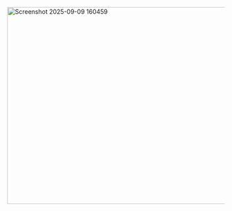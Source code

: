 <img width="706" height="457" alt="Screenshot 2025-09-09 160459" src="https://github.com/user-attachments/assets/6d6392de-7243-48f3-afc0-eadf1c41a135" />
